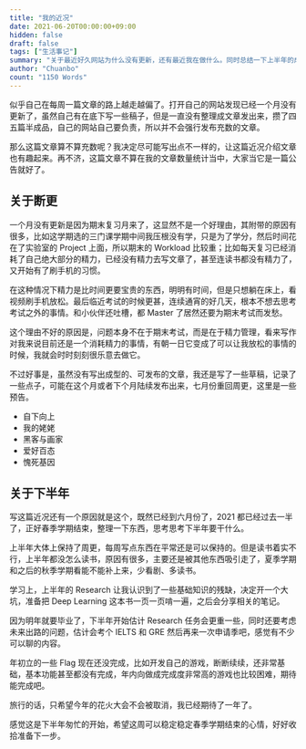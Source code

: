 ```yaml
---
title: "我的近况"
date: 2021-06-20T00:00:00+09:00
hidden: false
draft: false
tags: ["生活事记"]
summary: "关于最近好久网站为什么没有更新，还有最近我在做什么。同时总结一下上半年的成果，还有下半年的思考和安排。2021 已经过去一半了，看看自己做得怎么样了。"
author: "Chuanbo"
count: "1150 Words"
---
```


似乎自己在每周一篇文章的路上越走越偏了。打开自己的网站发现已经一个月没有更新了，虽然自己有在底下写一些稿子，但是一直没有整理成文章发出来，攒了四五篇半成品，自己的网站自己要负责，所以并不会强行发布充数的文章。

那么这篇文章算不算充数呢？我决定尽可能写出点不一样的，让这篇近况介绍文章也有趣起来。再不济，这篇文章不算在我的文章数量统计当中，大家当它是一篇公告就好了。

## 关于断更

一个月没有更新是因为期末复习月来了，这显然不是一个好理由，其附带的原因有很多，比如这学期选的三门课学期中间我压根没有学，只是为了学分，然后时间花在了实验室的 Project 上面，所以期末的 Workload 比较重；比如每天复习已经消耗了自己绝大部分的精力，已经没有精力去写文章了，甚至连读书都没有精力了，又开始有了刷手机的习惯。

在这种情况下精力是比时间更要宝贵的东西，明明有时间，但是只想躺在床上，看视频刷手机放松。最后临近考试的时候更甚，连续通宵的好几天，根本不想去思考考试之外的事情。和小伙伴还吐槽，都 Master 了居然还要为期末考试而发愁。

这个理由不好的原因是，问题本身不在于期末考试，而是在于精力管理，看来写作对我来说目前还是一个消耗精力的事情，有朝一日它变成了可以让我放松的事情的时候，我就会时时刻刻很乐意去做它。

不过好事是，虽然没有写出成型的、可发布的文章，我还是写了一些草稿，记录了一些点子，可能在这个月或者下个月陆续发布出来，七月份重回周更，这里是一些预告。

- 自下向上
- 我的姥姥
- 黑客与画家
- 爱好百态
- 愧死基因

## 关于下半年

写这篇近况还有一个原因就是这个，既然已经到六月份了，2021 都已经过去一半了，正好春季学期结束，整理一下东西，思考思考下半年要干什么。

上半年大体上保持了周更，每周写点东西在平常还是可以保持的。但是读书着实不行，上半年都没怎么读书，原因有很多，主要还是被其他东西吸引走了，夏季学期和之后的秋季学期看能不能补上来，少看剧、多读书。

学习上，上半年的 Research 让我认识到了一些基础知识的残缺，决定开一个大坑，准备把 Deep Learning 这本书一页一页啃一遍，之后会分享相关的笔记。

因为明年就要毕业了，下半年开始估计 Research 任务会更重一些，同时还要考虑未来出路的问题，估计会考个 IELTS 和 GRE 然后再来一次申请季吧，感觉有不少可以聊的内容。

年初立的一些 Flag 现在还没完成，比如开发自己的游戏，断断续续，还非常基础，基本功能甚至都没有完成，年内向做成完成度非常高的游戏也比较困难，期待能完成吧。

旅行的话，只希望今年的花火大会不会被取消，我已经期待了一年了。

感觉这是下半年匆忙的开始，希望这周可以稳定稳定春季学期结束的心情，好好收拾准备下一步。